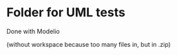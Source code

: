 # Folder for UML tests

Done with Modelio

(without workspace because too many files in, but in .zip)
